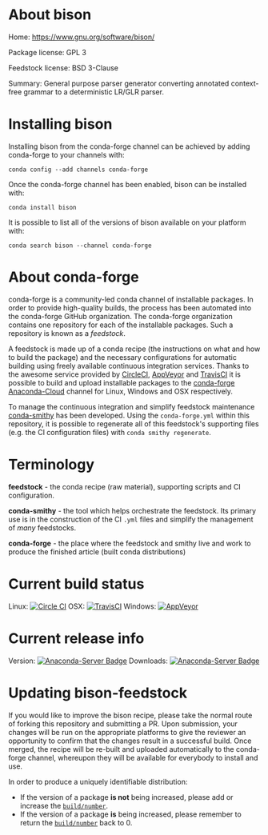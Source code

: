 About bison
===========

Home: https://www.gnu.org/software/bison/

Package license: GPL 3

Feedstock license: BSD 3-Clause

Summary: General purpose parser generator converting annotated context-free grammar to a deterministic LR/GLR parser.



Installing bison
================

Installing bison from the conda-forge channel can be achieved by adding conda-forge to your channels with:

```
conda config --add channels conda-forge
```

Once the conda-forge channel has been enabled, bison can be installed with:

```
conda install bison
```

It is possible to list all of the versions of bison available on your platform with:

```
conda search bison --channel conda-forge
```


About conda-forge
=================

conda-forge is a community-led conda channel of installable packages.
In order to provide high-quality builds, the process has been automated into the
conda-forge GitHub organization. The conda-forge organization contains one repository 
for each of the installable packages. Such a repository is known as a *feedstock*.

A feedstock is made up of a conda recipe (the instructions on what and how to build
the package) and the necessary configurations for automatic building using freely
available continuous integration services. Thanks to the awesome service provided by
[CircleCI](https://circleci.com/), [AppVeyor](http://www.appveyor.com/)
and [TravisCI](https://travis-ci.org/) it is possible to build and upload installable
packages to the [conda-forge](https://anaconda.org/conda-forge)
[Anaconda-Cloud](http://docs.anaconda.org/) channel for Linux, Windows and OSX respectively.

To manage the continuous integration and simplify feedstock maintenance
[conda-smithy](http://github.com/conda-forge/conda-smithy) has been developed.
Using the ``conda-forge.yml`` within this repository, it is possible to regenerate all of
this feedstock's supporting files (e.g. the CI configuration files) with ``conda smithy regenerate``.


Terminology
===========

**feedstock** - the conda recipe (raw material), supporting scripts and CI configuration.

**conda-smithy** - the tool which helps orchestrate the feedstock.
                   Its primary use is in the construction of the CI ``.yml`` files
                   and simplify the management of *many* feedstocks.

**conda-forge** - the place where the feedstock and smithy live and work to
                  produce the finished article (built conda distributions)

Current build status
====================

Linux: [![Circle CI](https://circleci.com/gh/conda-forge/bison-feedstock.svg?style=svg)](https://circleci.com/gh/conda-forge/bison-feedstock)
OSX: [![TravisCI](https://travis-ci.org/conda-forge/bison-feedstock.svg?branch=master)](https://travis-ci.org/conda-forge/bison-feedstock) 
Windows: [![AppVeyor](https://ci.appveyor.com/api/projects/status/github/conda-forge/bison-feedstock?svg=True)](https://ci.appveyor.com/project/conda-forge/bison-feedstock/branch/master)

Current release info
====================
Version: [![Anaconda-Server Badge](https://anaconda.org/conda-forge/bison/badges/version.svg)](https://anaconda.org/conda-forge/bison)
Downloads: [![Anaconda-Server Badge](https://anaconda.org/conda-forge/bison/badges/downloads.svg)](https://anaconda.org/conda-forge/bison)


Updating bison-feedstock
========================

If you would like to improve the bison recipe, please take the normal
route of forking this repository and submitting a PR. Upon submission, your changes will
be run on the appropriate platforms to give the reviewer an opportunity to confirm that the
changes result in a successful build. Once merged, the recipe will be re-built and uploaded
automatically to the conda-forge channel, whereupon they will be available for everybody to
install and use.

In order to produce a uniquely identifiable distribution:
 * If the version of a package **is not** being increased, please add or increase
   the [``build/number``](http://conda.pydata.org/docs/building/meta-yaml.html#build-number-and-string). 
 * If the version of a package **is** being increased, please remember to return
   the [``build/number``](http://conda.pydata.org/docs/building/meta-yaml.html#build-number-and-string)
   back to 0.
